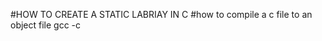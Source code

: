 #HOW TO CREATE A STATIC LABRIAY IN C
#how to compile a c file to an object file
gcc -c <filename>
#
